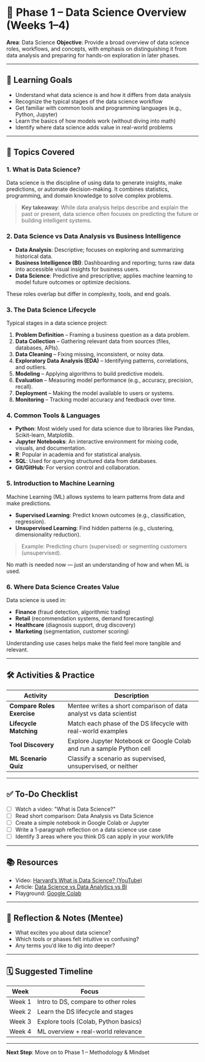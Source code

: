 # 🧠 Phase 1 – Data Science Overview (Weeks 1–4)

**Area**: Data Science
**Objective**: Provide a broad overview of data science roles, workflows, and concepts, with emphasis on distinguishing it from data analysis and preparing for hands-on exploration in later phases.

---

## 🌟 Learning Goals

- Understand what data science is and how it differs from data analysis
- Recognize the typical stages of the data science workflow
- Get familiar with common tools and programming languages (e.g., Python, Jupyter)
- Learn the basics of how models work (without diving into math)
- Identify where data science adds value in real-world problems

---

## 🧩 Topics Covered

### 1. **What is Data Science?**

Data science is the discipline of using data to generate insights, make predictions, or automate decision-making. It combines statistics, programming, and domain knowledge to solve complex problems.

> **Key takeaway**: While data analysis helps describe and explain the past or present, data science often focuses on predicting the future or building intelligent systems.

### 2. **Data Science vs Data Analysis vs Business Intelligence**

- **Data Analysis**: Descriptive; focuses on exploring and summarizing historical data.
- **Business Intelligence (BI)**: Dashboarding and reporting; turns raw data into accessible visual insights for business users.
- **Data Science**: Predictive and prescriptive; applies machine learning to model future outcomes or optimize decisions.

These roles overlap but differ in complexity, tools, and end goals.

### 3. **The Data Science Lifecycle**

Typical stages in a data science project:

1. **Problem Definition** – Framing a business question as a data problem.
2. **Data Collection** – Gathering relevant data from sources (files, databases, APIs).
3. **Data Cleaning** – Fixing missing, inconsistent, or noisy data.
4. **Exploratory Data Analysis (EDA)** – Identifying patterns, correlations, and outliers.
5. **Modeling** – Applying algorithms to build predictive models.
6. **Evaluation** – Measuring model performance (e.g., accuracy, precision, recall).
7. **Deployment** – Making the model available to users or systems.
8. **Monitoring** – Tracking model accuracy and feedback over time.

### 4. **Common Tools & Languages**

- **Python**: Most widely used for data science due to libraries like Pandas, Scikit-learn, Matplotlib.
- **Jupyter Notebooks**: An interactive environment for mixing code, visuals, and documentation.
- **R**: Popular in academia and for statistical analysis.
- **SQL**: Used for querying structured data from databases.
- **Git/GitHub**: For version control and collaboration.

### 5. **Introduction to Machine Learning**

Machine Learning (ML) allows systems to learn patterns from data and make predictions.

- **Supervised Learning**: Predict known outcomes (e.g., classification, regression).
- **Unsupervised Learning**: Find hidden patterns (e.g., clustering, dimensionality reduction).

> Example: Predicting churn (supervised) or segmenting customers (unsupervised).

No math is needed now — just an understanding of how and when ML is used.

### 6. **Where Data Science Creates Value**

Data science is used in:

- **Finance** (fraud detection, algorithmic trading)
- **Retail** (recommendation systems, demand forecasting)
- **Healthcare** (diagnosis support, drug discovery)
- **Marketing** (segmentation, customer scoring)

Understanding use cases helps make the field feel more tangible and relevant.

---

## 🛠️ Activities & Practice

| Activity                   | Description                                                           |
| -------------------------- | --------------------------------------------------------------------- |
| **Compare Roles Exercise** | Mentee writes a short comparison of data analyst vs data scientist    |
| **Lifecycle Matching**     | Match each phase of the DS lifecycle with real-world examples         |
| **Tool Discovery**         | Explore Jupyter Notebook or Google Colab and run a sample Python cell |
| **ML Scenario Quiz**       | Classify a scenario as supervised, unsupervised, or neither           |

---

## ✅ To-Do Checklist

- [ ] Watch a video: "What is Data Science?"
- [ ] Read short comparison: Data Analysis vs Data Science
- [ ] Create a simple notebook in Google Colab or Jupyter
- [ ] Write a 1-paragraph reflection on a data science use case
- [ ] Identify 3 areas where you think DS can apply in your work/life

---

## 📚 Resources

- Video: [Harvard’s What is Data Science? (YouTube)](https://www.youtube.com/watch?v=X3paOmcrTjQ)
- Article: [Data Science vs Data Analytics vs BI](https://towardsdatascience.com/)
- Playground: [Google Colab](https://colab.research.google.com/)

---

## 📝 Reflection & Notes (Mentee)

- What excites you about data science?
- Which tools or phases felt intuitive vs confusing?
- Any terms you’d like to dig into deeper?

---

## 🗓️ Suggested Timeline

| Week   | Focus                                |
| ------ | ------------------------------------ |
| Week 1 | Intro to DS, compare to other roles  |
| Week 2 | Learn the DS lifecycle and stages    |
| Week 3 | Explore tools (Colab, Python basics) |
| Week 4 | ML overview + real-world relevance   |

---

**Next Step**: Move on to Phase 1 – Methodology & Mindset
